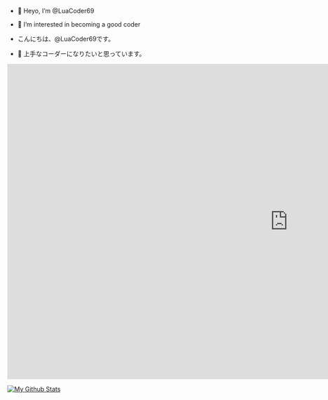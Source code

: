 - 👋 Heyo, I’m @LuaCoder69
- 👀 I’m interested in becoming a good coder 

- こんにちは、@LuaCoder69です。
- 👀 上手なコーダーになりたいと思っています。

<iframe width="1280" height="720" src="https://www.youtube.com/embed/RrtAC7UZOh0" title="YouTube video player" frameborder="0" allow="accelerometer; autoplay; clipboard-write; encrypted-media; gyroscope; picture-in-picture" allowfullscreen></iframe>

[![My Github Stats](https://github-readme-stats.vercel.app/api?username=LuaCoder69&theme=dracula&show_icons=true)](https://teamseas.org/)
